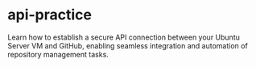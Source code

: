 # api-practice
Learn how to establish a secure API connection between your Ubuntu Server VM and GitHub, enabling seamless integration and automation of repository management tasks.

